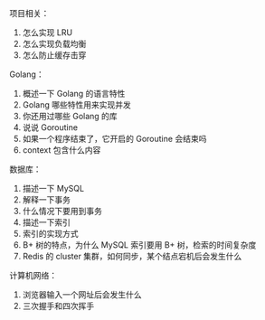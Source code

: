  项目相关：
1. 怎么实现 LRU
2. 怎么实现负载均衡
3. 怎么防止缓存击穿

Golang：
1. 概述一下 Golang 的语言特性
2. Golang 哪些特性用来实现并发
3. 你还用过哪些 Golang 的库
4. 说说 Goroutine
5. 如果一个程序结束了，它开启的 Goroutine 会结束吗
6. context 包含什么内容

数据库：
1. 描述一下 MySQL
2. 解释一下事务
3. 什么情况下要用到事务
4. 描述一下索引
5. 索引的实现方式
6. B+ 树的特点，为什么 MySQL 索引要用 B+ 树，检索的时间复杂度
7. Redis 的 cluster 集群，如何同步，某个结点宕机后会发生什么

计算机网络：
1. 浏览器输入一个网址后会发生什么
2. 三次握手和四次挥手